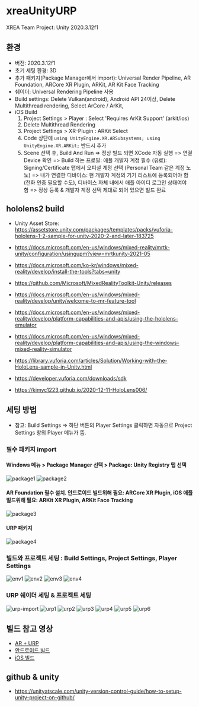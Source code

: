 # xreaUnityURP
XREA Team Project: Unity 2020.3.12f1 

## 환경
- 버전: 2020.3.12f1
- 초기 세팅 환경: 3D
- 추가 패키지(Package Manager에서 import): Universal Render Pipeline, AR Foundation, ARCore XR Plugin, ARKit, AR Kit Face Tracking
- 쉐이더: Universal Rendering Pipeline 사용
- Build settings: Delete Vulkan(android), Android API 24이상, Delete Multithread rendering, Select ArCore / ArKit, 
- iOS Build
  1. Project Settings > Player : Select 'Requires ArKit Support' (arkit/ios)
  2. Delete Multithread Rendering
  3. Project Settings > XR-Plugin : ARKit Select
  4. Code 상단에 `using UnityEngine.XR.ARSubsystems; using UnityEngine.XR.ARKit;` 반드시 추가
  5. Scene 선택 후, Build And Run => 정상 빌드 되면 XCode 자동 실행 => 연결 Device 확인 => Build 하는 프로필:  애플 개발자 계정 필수 (유료): Signing/Certificate 탭에서 오피셜 계정 선택 (Personal Team 같은 계정 노노) => 내가 연결한 디바이스: 현 개발자 계정의 기기 리스트에 등록되어야 함 (전화 인증 필요할 수도), 디바이스 자체 내에서 애플 아이디 로그인 상태여야 함 => 정상 등록 & 개발자 계정 선택 제대로 되어 있으면 빌드 완료

## hololens2 build
- Unity Asset Store: https://assetstore.unity.com/packages/templates/packs/vuforia-hololens-1-2-sample-for-unity-2020-2-and-later-183725

- https://docs.microsoft.com/en-us/windows/mixed-reality/mrtk-unity/configuration/usingupm?view=mrtkunity-2021-05
- https://docs.microsoft.com/ko-kr/windows/mixed-reality/develop/install-the-tools?tabs=unity
- https://github.com/Microsoft/MixedRealityToolkit-Unity/releases
- https://docs.microsoft.com/en-us/windows/mixed-reality/develop/unity/welcome-to-mr-feature-tool
- https://docs.microsoft.com/en-us/windows/mixed-reality/develop/platform-capabilities-and-apis/using-the-hololens-emulator
- https://docs.microsoft.com/en-us/windows/mixed-reality/develop/platform-capabilities-and-apis/using-the-windows-mixed-reality-simulator
- https://library.vuforia.com/articles/Solution/Working-with-the-HoloLens-sample-in-Unity.html
- https://developer.vuforia.com/downloads/sdk
- https://kimyc1223.github.io/2020-12-11-HoloLens006/


## 세팅 방법

- 참고: Build Settings => 하단 버튼의 Player Settings 클릭하면 자동으로 Project Settings 창의 Player 메뉴가 뜸.

### 필수 패키지 import
#### Windows 메뉴 > Package Manager 선택 > Package: Unity Registry 탭 선택
![package1](markdown_images/package1.jpg)
![package2](markdown_images/package2.jpg)
#### AR Foundation 필수 설치. 안드로이드 빌드위해 필요: ARCore XR Plugin, iOS 애플 빌드위해 필요: ARKit XR Plugin, ARKit Face Tracking
![package3](markdown_images/package3.jpg)
#### URP 패키지
![package4](markdown_images/package4.jpg)

### 빌드와 프로젝트 세팅 : Build Settings, Project Settings, Player Settings 
![env1](markdown_images/env-screenshot1.jpg)
![env2](markdown_images/env-screenshot2.jpg)
![env3](markdown_images/env-screenshot3.jpg)
![env4](markdown_images/env-screenshot4.jpg)

### URP 쉐이더 세팅 & 프로젝트 세팅
![urp-import](markdown_images/package4.jpg)
![urp1](markdown_images/urp-screenshot1.jpg)
![urp2](markdown_images/urp-screenshot2.jpg)
![urp3](markdown_images/urp-screenshot3.jpg)
![urp4](markdown_images/urp-screenshot4.jpg)
![urp5](markdown_images/env-urp-screenshot1.jpg)
![urp6](markdown_images/env-urp-screenshot2.jpg)


## 빌드 참고 영상
- [AR + URP](https://www.youtube.com/watch?v=yW34SiaXH7Q)
- [안드로이드 빌드](https://www.youtube.com/watch?v=gi9iHTY9z1o&t=602s)
- [iOS 빌드](https://www.youtube.com/watch?v=0g7tFKEbBNg&t=204s)

## github & unity
- https://unityatscale.com/unity-version-control-guide/how-to-setup-unity-project-on-github/
